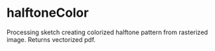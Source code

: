 # halftoneColor
Processing sketch creating colorized halftone pattern from rasterized image. Returns vectorized pdf.
